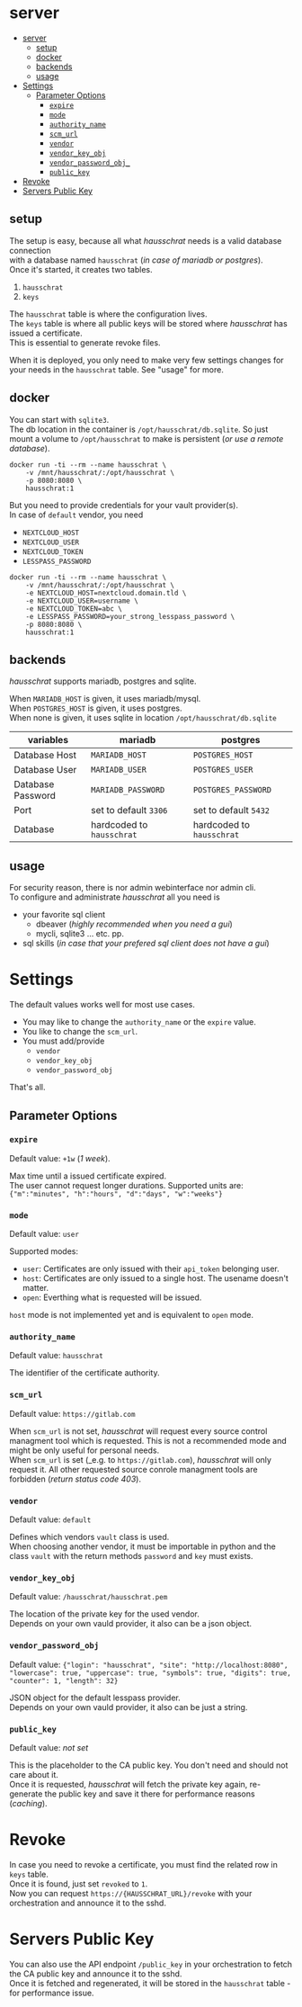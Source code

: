 # server

- [server](#server)
  * [setup](#setup)
  * [docker](#docker)
  * [backends](#backends)
  * [usage](#usage)
- [Settings](#settings)
  * [Parameter Options](#parameter-options)
    + [`expire`](#expire)
    + [`mode`](#mode)
    + [`authority_name`](#authority-name)
    + [`scm_url`](#scm-url)
    + [`vendor`](#vendor)
    + [`vendor_key_obj`](#vendor-key-obj)
    + [`vendor_password_obj_`](#vendor-password-obj)
    + [`public_key`](#public-key)
- [Revoke](#revoke)
- [Servers Public Key](#servers-public-key)


## setup

The setup is easy, because all what _hausschrat_ needs is a valid database connection  
with a database named `hausschrat` (_in case of mariadb or postgres_).  
Once it's started, it creates two tables.

1. `hausschrat`
2. `keys`

The `hausschrat` table is where the configuration lives.  
The `keys` table is where all public keys will be stored where _hausschrat_ has issued a certificate.  
This is essential to generate revoke files.

When it is deployed, you only need to make very few settings changes for your needs in the `hausschrat` table. See "usage" for more.

## docker

You can start with `sqlite3`.  
The db location in the container is `/opt/hausschrat/db.sqlite`. So just mount a volume to `/opt/hausschrat` to make is persistent (_or use a remote database_).

```
docker run -ti --rm --name hausschrat \
    -v /mnt/hausschrat/:/opt/hausschrat \
    -p 8080:8080 \
    hausschrat:1
```

But you need to provide credentials for your vault provider(s).  
In case of `default` vendor, you need

* `NEXTCLOUD_HOST`
* `NEXTCLOUD_USER`
* `NEXTCLOUD_TOKEN`
* `LESSPASS_PASSWORD`

```
docker run -ti --rm --name hausschrat \
    -v /mnt/hausschrat/:/opt/hausschrat \
    -e NEXTCLOUD_HOST=nextcloud.domain.tld \
    -e NEXTCLOUD_USER=username \
    -e NEXTCLOUD_TOKEN=abc \
    -e LESSPASS_PASSWORD=your_strong_lesspass_password \
    -p 8080:8080 \
    hausschrat:1
```

## backends

_hausschrat_ supports mariadb, postgres and sqlite.

When `MARIADB_HOST` is given, it uses mariadb/mysql.  
When `POSTGRES_HOST` is given, it uses postgres.  
When none is given, it uses sqlite in location `/opt/hausschrat/db.sqlite`

| variables | mariadb | postgres |
| --- | --- | --- |
| Database Host | `MARIADB_HOST` | `POSTGRES_HOST` |
| Database User | `MARIADB_USER` | `POSTGRES_USER` |
| Database Password | `MARIADB_PASSWORD` | `POSTGRES_PASSWORD` |
| Port | set to default `3306` | set to default `5432` |
| Database | hardcoded to `hausschrat` | hardcoded to `hausschrat` | 

## usage

For security reason, there is nor admin webinterface nor admin cli.  
To configure and administrate _hausschrat_ all you need is

- your favorite sql client
  * dbeaver (_highly recommended when you need a gui_)
  * mycli, sqlite3 ... etc. pp.
- sql skills (_in case that your prefered sql client does not have a gui_)

# Settings

The default values works well for most use cases.

* You may like to change the `authority_name` or the `expire` value.  
* You like to change the `scm_url`.
* You must add/provide
    * `vendor`
    * `vendor_key_obj`
    * `vendor_password_obj`

That's all.

## Parameter Options

### `expire`
Default value: `+1w` (_1 week_).

Max time until a issued certificate expired.  
The user cannot request longer durations.
Supported units are:  
`{"m":"minutes", "h":"hours", "d":"days", "w":"weeks"}`


### `mode`  
Default value: `user`  

Supported modes:

* `user`: Certificates are only issued with their `api_token` belonging user.
* `host`: Certificates are only issued to a single host. The usename doesn't matter.
* `open`: Everthing what is requested will be issued.

`host` mode is not implemented yet and is equivalent to `open` mode.

### `authority_name`
Default value: `hausschrat`

The identifier of the certificate authority.


### `scm_url`
Default value: `https://gitlab.com`  

When `scm_url` is not set, _hausschrat_ will request every source control managment tool which is requested. This is not a recommended mode and might be only useful for personal needs.    
When `scm_url` is set (_e.g. to `https://gitlab.com`), _hausschrat_ will only request it. All other requested 
source conrole managment tools are forbidden (_return status code 403_).


### `vendor`  
Default value: `default`

Defines which vendors `vault` class is used.  
When choosing another vendor, it must be importable in python and the class `vault` with the return methods `password` and `key` must exists.


### `vendor_key_obj`
Default value: `/hausschrat/hausschrat.pem`

The location of the private key for the used vendor.  
Depends on your own vauld provider, it also can be a json object.


### `vendor_password_obj`
Default value: `{"login": "hausschrat", "site": "http://localhost:8080", "lowercase": true, "uppercase": true, "symbols": true, "digits": true, "counter": 1, "length": 32}`

JSON object for the default lesspass provider.  
Depends on your own vauld provider, it also can be just a string.

### `public_key`
Default value: _not set_

This is the placeholder to the CA public key. You don't need and should not care about it.  
Once it is requested, _hausschrat_ will fetch the private key again, re-generate the public key and
save it there for performance reasons (_caching_).

# Revoke

In case you need to revoke a certificate, you must find the related row in `keys` table.  
Once it is found, just set `revoked` to `1`.  
Now you can request `https://{HAUSSCHRAT_URL}/revoke` with your orchestration and announce it to the sshd.

# Servers Public Key

You can also use the API endpoint `/public_key` in your orchestration to fetch the CA public key and announce it to the sshd.  
Once it is fetched and regenerated, it will be stored in the `hausschrat` table - for performance issue.
